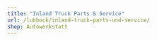 ```yaml
---
title: "Inland Truck Parts & Service"
url: /lubbock/inland-truck-parts-und-service/
shop: Autowerkstatt
---
```

